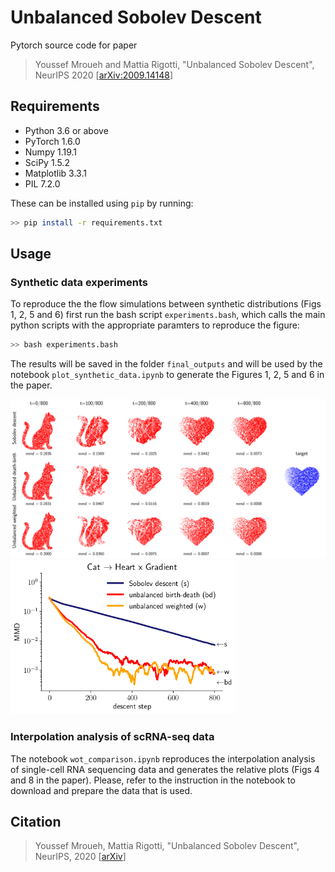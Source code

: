 # Unbalanced Sobolev Descent

Pytorch source code for paper
> Youssef Mroueh and Mattia Rigotti, "Unbalanced Sobolev Descent", NeurIPS 2020 [[arXiv:2009.14148](https://arxiv.org/abs/2009.14148)]


## Requirements
* Python 3.6 or above
* PyTorch 1.6.0
* Numpy 1.19.1
* SciPy 1.5.2
* Matplotlib 3.3.1
* PIL 7.2.0

These can be installed using `pip` by running:

```bash
>> pip install -r requirements.txt
```

## Usage

### Synthetic data experiments

To reproduce the the flow simulations between synthetic distributions (Figs 1, 2, 5 and 6) first run the bash script `experiments.bash`, which calls the main python scripts with the appropriate paramters to reproduce the figure:

```bash
>> bash experiments.bash
```
The results will be saved in the folder `final_outputs` and will be used by the notebook `plot_synthetic_data.ipynb` to generate the Figures 1, 2, 5 and 6 in the paper.

 <img src="/figs/syn_cat2heart.png" width="800">  
 <img src="/figs/syn_cat2heart_mmd.png" width="360">


### Interpolation analysis of scRNA-seq data

The notebook `wot_comparison.ipynb` reproduces the interpolation analysis of single-cell RNA sequencing data and generates the relative plots (Figs 4 and 8 in the paper). Please, refer to the instruction in the notebook to download and prepare the data that is used. 


## Citation
> Youssef Mroueh, Mattia Rigotti, "Unbalanced Sobolev Descent", NeurIPS, 2020 [[arXiv](https://arxiv.org/abs/2009.14148)]
